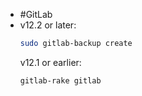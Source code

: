 - #GitLab
- v12.2 or later:
  ```bash
  sudo gitlab-backup create
  ```
  v12.1 or earlier:
  ```bash
  gitlab-rake gitlab
  ```